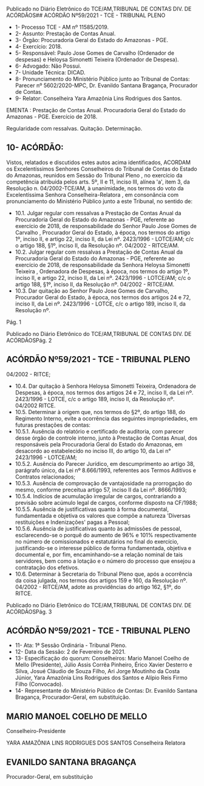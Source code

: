 Publicado  no  Diário  Eletrônico do TCE/AM,TRIBUNAL DE CONTAS DIV. DE ACÓRDÃOS## ACÓRDÃO Nº59/2021 - TCE - TRIBUNAL PLENO

- 1- Processo TCE - AM nº 11585/2019.
- 2- Assunto: Prestação de Contas Anual.
- 3- Órgão: Procuradoria Geral do Estado do Amazonas - PGE.
- 4- Exercício: 2018.
- 5- Responsável: Paulo  Jose  Gomes  de  Carvalho  (Ordenador  de  despesas)  e  Heloysa Simonetti Teixeira (Ordenador de Despesa).
- 6- Advogado: Não Possui.
- 7- Unidade Técnica: DICAD.
- 8- Pronunciamento  do  Ministério  Público  junto  ao  Tribunal  de  Contas: Parecer  nº 5602/2020-MPC, Dr. Evanildo Santana Bragança, Procurador de Contas.
- 9- Relator: Conselheira Yara Amazônia Lins Rodrigues dos Santos.

EMENTA : Prestação de Contas Anual. Procuradoria Geral do Estado do Amazonas - PGE. Exercício de 2018.

Regularidade com ressalvas. Quitação. Determinação.

## 10-  ACÓRDÃO:

Vistos, relatados e discutidos estes autos acima identificados, ACORDAM os Excelentíssimos Senhores Conselheiros do Tribunal de Contas do Estado do Amazonas, reunidos em Sessão do Tribunal Pleno , no exercício da competência atribuída pelos arts. 5º, II e 11, inciso III, alínea 'a', item 3, da Resolução n. 04/2002-TCE/AM, à unanimidade, nos termos do voto da Excelentíssima Senhora Conselheira-Relatora ,  em consonância com pronunciamento do Ministério Público junto a este Tribunal, no sentido de:

- 10.1.  Julgar regular com  ressalvas a Prestação de Contas Anual da Procuradoria Geral do Estado do Amazonas - PGE, referente ao exercício de  2018,  de  responsabilidade do  Senhor Paulo  Jose  Gomes  de Carvalho , Procurador Geral do Estado, à época, nos termos do artigo 1º, inciso II,  e  artigo  22,  inciso  II,  da  Lei  nº.  2423/1996  -  LOTCE/AM;  c/c  o artigo 188, §1º, inciso II, da Resolução nº. 04/2002 - RITCE/AM.
- 10.2.  Julgar regular com  ressalvas a Prestação de Contas Anual da Procuradoria Geral do Estado do Amazonas - PGE, referente ao exercício de 2018, de responsabilidade da Senhora Heloysa Simonetti Teixeira , Ordenadora  de  Despesas,  à  época, nos  termos  do  artigo  1º, inciso II,  e  artigo  22,  inciso  II,  da  Lei  nº.  2423/1996  -  LOTCE/AM;  c/c  o artigo 188, §1º, inciso II, da Resolução nº. 04/2002 - RITCE/AM.
- 10.3.  Dar  quitação ao  Senhor Paulo  Jose  Gomes  de  Carvalho, Procurador Geral do Estado, à época, nos termos dos artigos 24 e 72, inciso II, da Lei nº.  2423/1996  -  LOTCE,  c/c  o  artigo  189,  inciso  II,  da  Resolução  nº.

Pág. 1

Publicado  no  Diário  Eletrônico do TCE/AM,TRIBUNAL DE CONTAS DIV. DE ACÓRDÃOSPág. 2

## ACÓRDÃO Nº59/2021 - TCE - TRIBUNAL PLENO

04/2002 - RITCE;

- 10.4.  Dar  quitação à  Senhora Heloysa  Simonetti  Teixeira, Ordenadora  de Despesas, à época, nos termos dos artigos 24 e 72, inciso II, da Lei nº. 2423/1996 - LOTCE, c/c o artigo 189, inciso II, da Resolução nº. 04/2002 RITCE.
- 10.5.  Determinar à origem que,  nos  termos  do  §2º,  do  artigo  188,  do Regimento Interno, evite a ocorrência das seguintes impropriedades, em futuras prestações de contas:
- 10.5.1. Ausência do relatório e certificado de auditoria, com parecer desse  órgão  de  controle  interno,  junto  à  Prestação  de Contas Anual, dos responsáveis pela Procuradoria Geral do Estado  do  Amazonas,  em  desacordo  ao  estabelecido  no inciso III, do artigo 10, da Lei n° 2423/1996 - LOTCE/AM;
- 10.5.2. Ausência do Parecer Jurídico, em descumprimento ao artigo 38,  parágrafo  único,  da  Lei  nº  8.666/1993,  referentes  aos Termos Aditivos e Contratos relacionados;
- 10.5.3. Ausência de comprovação de vantajosidade na prorrogação do mesmo, conforme preceitua artigo 57, inciso II da Lei nº. 8666/1993;
- 10.5.4. Indícios de acumulação irregular de cargos, contrariando a previsão sobre acúmulo legal de cargos, conforme disposto na CF/1988;
- 10.5.5. Ausência de justificativas quanto à forma documental, fundamentada e objetiva os valores que compõe a natureza 'Diversas restituições e Indenizações' pagas a Pessoal;
- 10.5.6. Ausência de justificativas quanto às admissões de pessoal, esclarecendo-se  o  porquê  do  aumento  de  96%  e  101% respectivamente no número de comissionados e estatutários no final  do  exercício,  justificando-se  o  interesse  público  de forma  fundamentada,  objetiva  e  documental  e,  por  fim, encaminhando-se a relação nominal de tais servidores, bem como  a  lotação  e  o  número  do  processo  que  ensejou  a contratação dos efetivos.
- 10.6.  Determinar à  Secretaria  do  Tribunal  Pleno  que,  após  a  ocorrência  da coisa  julgada,  nos  termos  dos  artigos  159  e  160,  da  Resolução  nº. 04/2002  -  RITCE/AM,  adote  as  providências  do  artigo  162, §1º, do RITCE.

Publicado  no  Diário  Eletrônico do TCE/AM,TRIBUNAL DE CONTAS DIV. DE ACÓRDÃOSPág. 3

## ACÓRDÃO Nº59/2021 - TCE - TRIBUNAL PLENO

- 11-  Ata: 1ª Sessão Ordinária - Tribunal Pleno.
- 12-  Data da Sessão: 2 de Fevereiro de 2021.
- 13-  Especificação do quorum: Conselheiros: Mario Manoel Coelho de Mello (Presidente), Júlio Assis Corrêa Pinheiro, Érico Xavier Desterro e Silva, Josué Cláudio de Souza Filho, Ari Jorge Moutinho da Costa Júnior, Yara Amazônia Lins Rodrigues dos Santos e Alípio Reis Firmo Filho (Convocado).
- 14-  Representante do Ministério Público de Contas: Dr. Evanildo Santana Bragança, Procurador-Geral, em substituição.

## MARIO MANOEL COELHO DE MELLO

Conselheiro-Presidente

YARA AMAZÔNIA LINS RODRIGUES DOS SANTOS Conselheira Relatora

## EVANILDO SANTANA BRAGANÇA

Procurador-Geral, em substituição